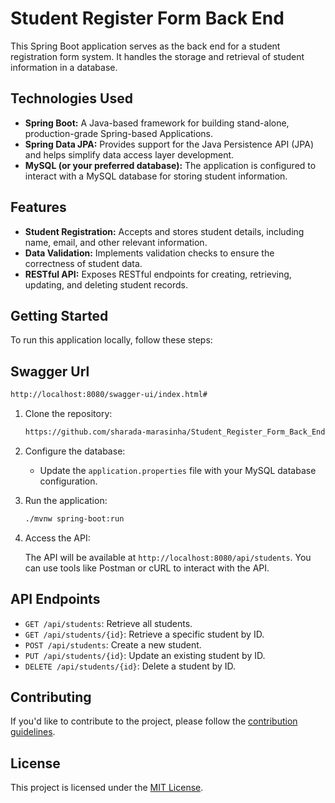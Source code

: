 # Student Register Form Back End

This Spring Boot application serves as the back end for a student registration form system. It handles the storage and retrieval of student information in a database.

## Technologies Used

- **Spring Boot:** A Java-based framework for building stand-alone, production-grade Spring-based Applications.
- **Spring Data JPA:** Provides support for the Java Persistence API (JPA) and helps simplify data access layer development.
- **MySQL (or your preferred database):** The application is configured to interact with a MySQL database for storing student information.

## Features

- **Student Registration:** Accepts and stores student details, including name, email, and other relevant information.
- **Data Validation:** Implements validation checks to ensure the correctness of student data.
- **RESTful API:** Exposes RESTful endpoints for creating, retrieving, updating, and deleting student records.

## Getting Started

To run this application locally, follow these steps:

## Swagger Url

   ```bash
   http://localhost:8080/swagger-ui/index.html#
   ```

1. Clone the repository:

    ```bash
    https://github.com/sharada-marasinha/Student_Register_Form_Back_End.git
    ```

2. Configure the database:

    - Update the `application.properties` file with your MySQL database configuration.

3. Run the application:

    ```bash
    ./mvnw spring-boot:run
    ```

4. Access the API:

    The API will be available at `http://localhost:8080/api/students`. You can use tools like Postman or cURL to interact with the API.

## API Endpoints

- `GET /api/students`: Retrieve all students.
- `GET /api/students/{id}`: Retrieve a specific student by ID.
- `POST /api/students`: Create a new student.
- `PUT /api/students/{id}`: Update an existing student by ID.
- `DELETE /api/students/{id}`: Delete a student by ID.

## Contributing

If you'd like to contribute to the project, please follow the [contribution guidelines](CONTRIBUTING.md).

## License

This project is licensed under the [MIT License](LICENSE.md).
